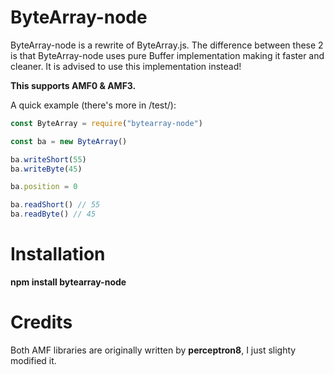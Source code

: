 # ByteArray-node

ByteArray-node is a rewrite of ByteArray.js. The difference between these 2 is that ByteArray-node uses pure Buffer implementation making it faster and cleaner. It is advised to use this implementation instead!

**This supports AMF0 & AMF3.**

A quick example (there's more in /test/):

```javascript
const ByteArray = require("bytearray-node")

const ba = new ByteArray()

ba.writeShort(55)
ba.writeByte(45)

ba.position = 0

ba.readShort() // 55
ba.readByte() // 45
```

# Installation

**npm install bytearray-node**

# Credits

Both AMF libraries are originally written by **perceptron8**, I just slighty modified it.